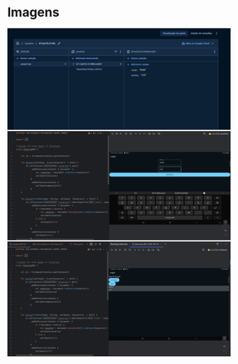 # Imagens


![Image 1](./images/image-1.png)
![Image 2](./images/image-2.png)
![Image 3](./images/image-3.png)
